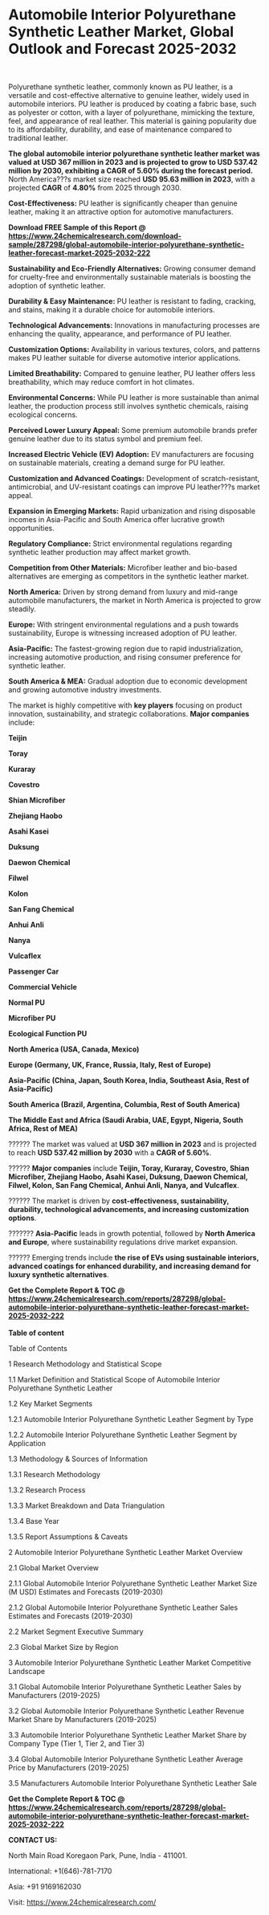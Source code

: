<h1>Automobile Interior Polyurethane Synthetic Leather Market, Global Outlook and Forecast 2025-2032</h1><br/><p>Polyurethane synthetic leather, commonly known as PU leather, is a versatile and cost-effective alternative to genuine leather, widely used in automobile interiors. PU leather is produced by coating a fabric base, such as polyester or cotton, with a layer of polyurethane, mimicking the texture, feel, and appearance of real leather. This material is gaining popularity due to its affordability, durability, and ease of maintenance compared to traditional leather.</p><p><strong>The global automobile interior polyurethane synthetic leather market was valued at USD 367 million in 2023 and is projected to grow to USD 537.42 million by 2030, exhibiting a <strong>CAGR</strong> of 5.60% during the forecast period.</strong> North America???s market size reached <strong>USD 95.63 million in 2023</strong>, with a projected <strong>CAGR</strong> of <strong>4.80%</strong> from 2025 through 2030.</p><p><strong>Cost-Effectiveness:</strong> PU leather is significantly cheaper than genuine leather, making it an attractive option for automotive manufacturers.</p><div><b>Download FREE Sample of this Report @ <a href="https://www.24chemicalresearch.com/download-sample/287298/global-automobile-interior-polyurethane-synthetic-leather-forecast-market-2025-2032-222">https://www.24chemicalresearch.com/download-sample/287298/global-automobile-interior-polyurethane-synthetic-leather-forecast-market-2025-2032-222</a></b></div><p><strong>Sustainability and Eco-Friendly Alternatives:</strong> Growing consumer demand for cruelty-free and environmentally sustainable materials is boosting the adoption of synthetic leather.</p><p><strong>Durability & Easy Maintenance:</strong> PU leather is resistant to fading, cracking, and stains, making it a durable choice for automobile interiors.</p><p><strong>Technological Advancements:</strong> Innovations in manufacturing processes are enhancing the quality, appearance, and performance of PU leather.</p><p><strong>Customization Options:</strong> Availability in various textures, colors, and patterns makes PU leather suitable for diverse automotive interior applications.</p><p><strong>Limited Breathability:</strong> Compared to genuine leather, PU leather offers less breathability, which may reduce comfort in hot climates.</p><p><strong>Environmental Concerns:</strong> While PU leather is more sustainable than animal leather, the production process still involves synthetic chemicals, raising ecological concerns.</p><p><strong>Perceived Lower Luxury Appeal:</strong> Some premium automobile brands prefer genuine leather due to its status symbol and premium feel.</p><p><strong>Increased Electric Vehicle (EV) Adoption:</strong> EV manufacturers are focusing on sustainable materials, creating a demand surge for PU leather.</p><p><strong>Customization and Advanced Coatings:</strong> Development of scratch-resistant, antimicrobial, and UV-resistant coatings can improve PU leather???s market appeal.</p><p><strong>Expansion in Emerging Markets:</strong> Rapid urbanization and rising disposable incomes in Asia-Pacific and South America offer lucrative growth opportunities.</p><p><strong>Regulatory Compliance:</strong> Strict environmental regulations regarding synthetic leather production may affect market growth.</p><p><strong>Competition from Other Materials:</strong> Microfiber leather and bio-based alternatives are emerging as competitors in the synthetic leather market.</p><p><strong>North America:</strong> Driven by strong demand from luxury and mid-range automobile manufacturers, the market in North America is projected to grow steadily.</p><p><strong>Europe:</strong> With stringent environmental regulations and a push towards sustainability, Europe is witnessing increased adoption of PU leather.</p><p><strong>Asia-Pacific:</strong> The fastest-growing region due to rapid industrialization, increasing automotive production, and rising consumer preference for synthetic leather.</p><p><strong>South America & MEA:</strong> Gradual adoption due to economic development and growing automotive industry investments.</p><p>The market is highly competitive with <strong>key players</strong> focusing on product innovation, sustainability, and strategic collaborations. <strong>Major companies</strong> include:</p><p><strong>Teijin</strong></p><p><strong>Toray</strong></p><p><strong>Kuraray</strong></p><p><strong>Covestro</strong></p><p><strong>Shian Microfiber</strong></p><p><strong>Zhejiang Haobo</strong></p><p><strong>Asahi Kasei</strong></p><p><strong>Duksung</strong></p><p><strong>Daewon Chemical</strong></p><p><strong>Filwel</strong></p><p><strong>Kolon</strong></p><p><strong>San Fang Chemical</strong></p><p><strong>Anhui Anli</strong></p><p><strong>Nanya</strong></p><p><strong>Vulcaflex</strong></p><p><strong>Passenger Car</strong></p><p><strong>Commercial Vehicle</strong></p><p><strong>Normal PU</strong></p><p><strong>Microfiber PU</strong></p><p><strong>Ecological Function PU</strong></p><p><strong>North America (USA, Canada, Mexico)</strong></p><p><strong>Europe (Germany, UK, France, Russia, Italy, Rest of Europe)</strong></p><p><strong>Asia-Pacific (China, Japan, South Korea, India, Southeast Asia, Rest of Asia-Pacific)</strong></p><p><strong>South America (Brazil, Argentina, Columbia, Rest of South America)</strong></p><p><strong>The Middle East and Africa (Saudi Arabia, UAE, Egypt, Nigeria, South Africa, Rest of MEA)</strong></p><p>?????? The market was valued at <strong>USD 367 million in 2023</strong> and is projected to reach <strong>USD 537.42 million by 2030</strong> with a <strong><strong>CAGR</strong> of 5.60%</strong>.</p><p>?????? <strong>Major companies</strong> include <strong>Teijin, Toray, Kuraray, Covestro, Shian Microfiber, Zhejiang Haobo, Asahi Kasei, Duksung, Daewon Chemical, Filwel, Kolon, San Fang Chemical, Anhui Anli, Nanya, and Vulcaflex</strong>.</p><p>?????? The market is driven by <strong>cost-effectiveness, sustainability, durability, technological advancements, and increasing customization options</strong>.</p><p>??????? <strong>Asia-Pacific</strong> leads in growth potential, followed by <strong>North America and Europe</strong>, where sustainability regulations drive market expansion.</p><p>?????? Emerging trends include <strong>the rise of EVs using sustainable interiors, advanced coatings for enhanced durability, and increasing demand for luxury synthetic alternatives</strong>.</p><div><b>Get the Complete Report & TOC @ <a href="https://www.24chemicalresearch.com/reports/287298/global-automobile-interior-polyurethane-synthetic-leather-forecast-market-2025-2032-222">https://www.24chemicalresearch.com/reports/287298/global-automobile-interior-polyurethane-synthetic-leather-forecast-market-2025-2032-222</a></b></div><br><b>Table of content</b><p>Table of Contents<br />
 
 1 Research Methodology and Statistical Scope<br />
 
 1.1 Market Definition and Statistical Scope of Automobile Interior Polyurethane Synthetic Leather<br />
 
 1.2 Key Market Segments<br />
 
 1.2.1 Automobile Interior Polyurethane Synthetic Leather Segment by Type<br />
 
 1.2.2 Automobile Interior Polyurethane Synthetic Leather Segment by Application<br />
 
 1.3 Methodology & Sources of Information<br />
 
 1.3.1 Research Methodology<br />
 
 1.3.2 Research Process<br />
 
 1.3.3 Market Breakdown and Data Triangulation<br />
 
 1.3.4 Base Year<br />
 
 1.3.5 Report Assumptions & Caveats<br />
 
 2 Automobile Interior Polyurethane Synthetic Leather Market Overview<br />
 
 2.1 Global Market Overview<br />
 
 2.1.1 Global Automobile Interior Polyurethane Synthetic Leather Market Size (M USD) Estimates and Forecasts (2019-2030)<br />
 
 2.1.2 Global Automobile Interior Polyurethane Synthetic Leather Sales Estimates and Forecasts (2019-2030)<br />
 
 2.2 Market Segment Executive Summary<br />
 
 2.3 Global Market Size by Region<br />
 
 3 Automobile Interior Polyurethane Synthetic Leather Market Competitive Landscape<br />
 
 3.1 Global Automobile Interior Polyurethane Synthetic Leather Sales by Manufacturers (2019-2025)<br />
 
 3.2 Global Automobile Interior Polyurethane Synthetic Leather Revenue Market Share by Manufacturers (2019-2025)<br />
 
 3.3 Automobile Interior Polyurethane Synthetic Leather Market Share by Company Type (Tier 1, Tier 2, and Tier 3)<br />
 
 3.4 Global Automobile Interior Polyurethane Synthetic Leather Average Price by Manufacturers (2019-2025)<br />
 
 3.5 Manufacturers Automobile Interior Polyurethane Synthetic Leather Sale<br><div><b>Get the Complete Report & TOC @ <a href="https://www.24chemicalresearch.com/reports/287298/global-automobile-interior-polyurethane-synthetic-leather-forecast-market-2025-2032-222">https://www.24chemicalresearch.com/reports/287298/global-automobile-interior-polyurethane-synthetic-leather-forecast-market-2025-2032-222</a></b></div></p>
 
 <b>CONTACT US:</b><br>
 
 North Main Road Koregaon Park, Pune, India - 411001.<br/>
 
 International: +1(646)-781-7170<br/>
 
 Asia: +91 9169162030<br/>
 
 Visit: <a href="https://www.24chemicalresearch.com/">https://www.24chemicalresearch.com/</a>
 
 <br>